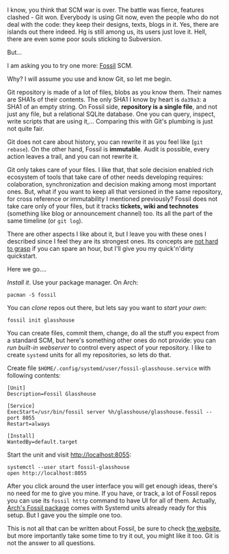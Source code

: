 <!-- 
.. link: 
.. description: Fossil, source code management tool, is one of the newer ones you should pay attention to.
.. tags: fossil, scm, git
.. date: 2015/12/14 23:06:04
.. title: Fossil keeps more than just your code
.. slug: fossil-keeps-more-than-just-your-code
-->

I know, you think that SCM war is over. The battle was fierce, features clashed - Git won. Everybody is using Git now, even the people who do not deal with the code: they keep their designs, texts, blogs in it. Yes, there are islands out there indeed. Hg is still among us, its users just love it. Hell, there are even some poor souls sticking to Subversion.

But...

I am asking you to try one more: [Fossil](http://fossil-scm.org) SCM.

Why? I will assume you use and know Git, so let me begin.

Git repository is made of a lot of files, blobs as you know them. Their names are SHA1s of their contents. The only SHA1 I know by heart is `da39a3`: a SHA1 of an empty string. On Fossil side, **repository is a single file**, and not just any file, but a relational SQLite database. One you can query, inspect, write scripts that are using it,... Comparing this with Git's plumbing is just not quite fair.

Git does not care about history, you can rewrite it as you feel like (`git rebase`). On the other hand, Fossil is **immutable**. Audit is possible, every action leaves a trail, and you can not rewrite it.

Git only takes care of your files. I like that, that sole decision enabled rich ecosystem of tools that take care of other needs developing requires: colaboration, synchronization and decision making among most important ones. But, what if you want to keep all that versioned in the same repository, for cross reference or immutability I mentioned previously? Fossil does not take care only of your files, but it tracks **tickets, wiki and technotes** (something like blog or announcement channel) too. Its all the part of the same timeline (or `git log`).

There are other aspects I like about it, but I leave you with these ones I described since I feel they are its strongest ones. Its concepts are [not hard to grasp](http://fossil-scm.org/index.html/doc/trunk/www/concepts.wiki) if you can spare an hour, but I'll give you my quick'n'dirty quickstart.

Here we go....

*Install it*. Use your package manager. On Arch:

```
pacman -S fossil
```

You can *clone* repos out there, but lets say you want to *start your own*:

```
fossil init glasshouse
```

You can create files, commit them, change, do all the stuff you expect from a standard SCM, but here's something other ones do not provide: you can *run built-in webserver* to control every aspect of your repository. I like to create `systemd` units for all my repositories, so lets do that.

Create file `$HOME/.config/systemd/user/fossil-glasshouse.service` with following contents:

```
[Unit]
Description=Fossil Glasshouse

[Service]
ExecStart=/usr/bin/fossil server %h/glasshouse/glasshouse.fossil --port 8055
Restart=always

[Install]
WantedBy=default.target
```

Start the unit and visit [http://localhost:8055](http://localhost:8055):

```
systemctl --user start fossil-glasshouse
open http://localhost:8055
```

After you click around the user interface you will get enough ideas, there's no need for me to give you mine. If you have, or track, a lot of Fossil repos you can use its `fossil htttp` command to have UI for all of them. Actually, [Arch's Fossil package](https://www.archlinux.org/packages/community/x86_64/fossil/) comes with Systemd units already ready for this setup. But I gave you the simple one too.

This is not all that can be written about Fossil, be sure to check [the website](http://fossil-scm.org), but more importantly take some time to try it out, you might like it too. Git is not the answer to all questions.
